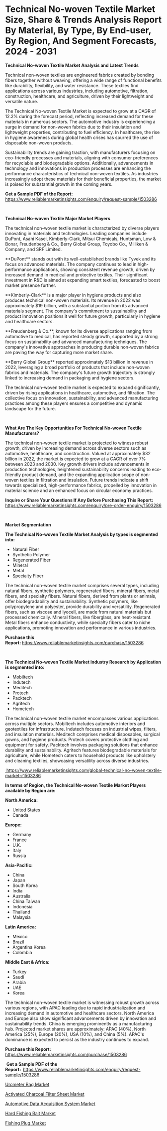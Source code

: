 <p><h1>Technical No-woven Textile Market Size, Share & Trends Analysis Report By Material, By Type, By End-user, By Region, And Segment Forecasts, 2024 - 2031</h1></p><p><strong>Technical No-woven Textile Market Analysis and Latest Trends</strong></p>
<p><p>Technical non-woven textiles are engineered fabrics created by bonding fibers together without weaving, offering a wide range of functional benefits like durability, flexibility, and water resistance. These textiles find applications across various industries, including automotive, filtration, construction, healthcare, and agriculture, driven by their lightweight and versatile nature.</p><p>The Technical No-woven Textile Market is expected to grow at a CAGR of 12.2% during the forecast period, reflecting increased demand for these materials in numerous sectors. The automotive industry is experiencing a surge in demand for non-woven fabrics due to their insulation and lightweight properties, contributing to fuel efficiency. In healthcare, the rise in hygiene awareness during global health crises has spurred the use of disposable non-woven products.</p><p>Sustainability trends are gaining traction, with manufacturers focusing on eco-friendly processes and materials, aligning with consumer preferences for recyclable and biodegradable options. Additionally, advancements in technology and innovations in production processes are enhancing the performance characteristics of technical non-woven textiles. As industries increasingly adopt these materials for their beneficial properties, the market is poised for substantial growth in the coming years.</p></p>
<p><strong>Get a Sample PDF of the Report:&nbsp;</strong> <a href="https://www.reliablemarketinsights.com/enquiry/request-sample/1503286?utm_campaign=2010&utm_medium=2&utm_source=Github&utm_content=ia&utm_term=27122024&utm_id=technical-no-woven-textile">https://www.reliablemarketinsights.com/enquiry/request-sample/1503286</a></p>
<p>&nbsp;</p>
<p><strong>Technical No-woven Textile Major Market Players</strong></p>
<p><p>The technical non-woven textile market is characterized by diverse players innovating in materials and technologies. Leading companies include DuPont, Asahi Kasei, Kimberly-Clark, Mitsui Chemicals, Huntsman, Low & Bonar, Freudenberg & Co., Berry Global Group, Toyobo Co., Milliken & Company, and SRF Limited.</p><p>**DuPont** stands out with its well-established brands like Tyvek and its focus on advanced materials. The company continues to lead in high-performance applications, showing consistent revenue growth, driven by increased demand in medical and protective textiles. Their significant investment in R&D is aimed at expanding smart textiles, forecasted to boost market presence further.</p><p>**Kimberly-Clark** is a major player in hygiene products and also produces technical non-woven materials. Its revenue in 2022 was approximately $19 billion, with a substantial portion from its advanced materials segment. The company's commitment to sustainability and product innovation positions it well for future growth, particularly in hygiene and healthcare sectors.</p><p>**Freudenberg & Co.**, known for its diverse applications ranging from automotive to medical, has reported steady growth, supported by a strong focus on sustainability and advanced manufacturing techniques. The company's innovative approaches in producing durable non-woven fabrics are paving the way for capturing more market share.</p><p>**Berry Global Group** reported approximately $13 billion in revenue in 2022, leveraging a broad portfolio of products that include non-woven fabrics and materials. The company's future growth trajectory is strongly linked to increasing demand in packaging and hygiene sectors.</p><p>The technical non-woven textile market is expected to expand significantly, driven by rising applications in healthcare, automotive, and filtration. The collective focus on innovation, sustainability, and advanced manufacturing practices among these players ensures a competitive and dynamic landscape for the future.</p></p>
<p>&nbsp;</p>
<p><strong>What Are The Key Opportunities For Technical No-woven Textile Manufacturers?</strong></p>
<p><p>The technical non-woven textile market is projected to witness robust growth, driven by increasing demand across diverse sectors such as automotive, healthcare, and construction. Valued at approximately $32 billion in 2022, the market is expected to grow at a CAGR of over 7% between 2023 and 2030. Key growth drivers include advancements in production technologies, heightened sustainability concerns leading to eco-friendly product demand, and the expanding application scope of non-woven textiles in filtration and insulation. Future trends indicate a shift towards specialized, high-performance fabrics, propelled by innovation in material science and an enhanced focus on circular economy practices.</p></p>
<p><strong>Inquire or Share Your Questions If Any Before Purchasing This Report:</strong> <a href="https://www.reliablemarketinsights.com/enquiry/pre-order-enquiry/1503286?utm_campaign=2010&utm_medium=2&utm_source=Github&utm_content=ia&utm_term=27122024&utm_id=technical-no-woven-textile">https://www.reliablemarketinsights.com/enquiry/pre-order-enquiry/1503286</a></p>
<p>&nbsp;</p>
<p><strong>Market Segmentation</strong></p>
<p><strong>The Technical No-woven Textile Market Analysis by types is segmented into:</strong></p>
<p><ul><li>Natural Fiber</li><li>Synthetic Polymer</li><li>Regenerated Fiber</li><li>Mineral</li><li>Metal</li><li>Specialty Fiber</li></ul></p>
<p><p>The technical non-woven textile market comprises several types, including natural fibers, synthetic polymers, regenerated fibers, mineral fibers, metal fibers, and specialty fibers. Natural fibers, derived from plants or animals, offer biodegradability and sustainability. Synthetic polymers, like polypropylene and polyester, provide durability and versatility. Regenerated fibers, such as viscose and lyocell, are made from natural materials but processed chemically. Mineral fibers, like fiberglass, are heat-resistant. Metal fibers enhance conductivity, while specialty fibers cater to niche applications, promoting innovation and performance in various industries.</p></p>
<p><strong>Purchase this Report:&nbsp;</strong><a href="https://www.reliablemarketinsights.com/purchase/1503286?utm_campaign=2010&utm_medium=2&utm_source=Github&utm_content=ia&utm_term=27122024&utm_id=technical-no-woven-textile">https://www.reliablemarketinsights.com/purchase/1503286</a></p>
<p>&nbsp;</p>
<p><strong>The Technical No-woven Textile Market Industry Research by Application is segmented into:</strong></p>
<p><ul><li>Mobiltech</li><li>Indutech</li><li>Meditech</li><li>Protech</li><li>Packtech</li><li>Agritech</li><li>Hometech</li></ul></p>
<p><p>The technical non-woven textile market encompasses various applications across multiple sectors. Mobiltech includes automotive interiors and geotextiles for infrastructure. Indutech focuses on industrial wipes, filters, and insulation materials. Meditech comprises medical disposables, surgical gowns, and hygiene products. Protech covers protective clothing and equipment for safety. Packtech involves packaging solutions that enhance durability and sustainability. Agritech features biodegradable materials for agriculture, while Hometech caters to household products like upholstery and cleaning textiles, showcasing versatility across diverse industries.</p></p>
<p><a href="https://www.reliablemarketinsights.com/global-technical-no-woven-textile-market-r1503286?utm_campaign=2010&utm_medium=2&utm_source=Github&utm_content=ia&utm_term=27122024&utm_id=technical-no-woven-textile">&nbsp;https://www.reliablemarketinsights.com/global-technical-no-woven-textile-market-r1503286</a></p>
<p><strong>In terms of Region, the Technical No-woven Textile Market Players available by Region are:</strong></p>
<p>
    <p> <strong> North America: </strong>
        <ul>
            <li>United States</li>
            <li>Canada</li>
        </ul>
        </p> 
    <p> <strong> Europe: </strong>
        <ul>
            <li>Germany</li>
            <li>France</li>
            <li>U.K.</li>
            <li>Italy</li>
            <li>Russia</li>
        </ul>
        </p> 
    <p> <strong> Asia-Pacific: </strong>
        <ul>
            <li>China</li>
            <li>Japan</li>
            <li>South Korea</li>
            <li>India</li>
            <li>Australia</li>
            <li>China Taiwan</li>
            <li>Indonesia</li>
            <li>Thailand</li>
            <li>Malaysia</li>
        </ul>
        </p> 
    <p> <strong> Latin America: </strong>
        <ul>
            <li>Mexico</li>
            <li>Brazil</li>
            <li>Argentina Korea</li>
            <li>Colombia</li>
        </ul>
        </p> 
    <p> <strong> Middle East & Africa: </strong>
        <ul>
            <li>Turkey</li>
            <li>Saudi</li>
            <li>Arabia</li>
            <li>UAE</li>
            <li>Korea</li>
        </ul>
    </p>
    </p>
<p><p>The technical non-woven textile market is witnessing robust growth across various regions, with APAC leading due to rapid industrialization and increasing demand in automotive and healthcare sectors. North America and Europe also show significant advancements driven by innovation and sustainability trends. China is emerging prominently as a manufacturing hub. Projected market shares are approximately: APAC (40%), North America (25%), Europe (20%), USA (10%), and China (5%). APAC's dominance is expected to persist as the industry continues to expand.</p></p>
<p><strong>Purchase this Report: </strong><a href="https://www.reliablemarketinsights.com/purchase/1503286?utm_campaign=2010&utm_medium=2&utm_source=Github&utm_content=ia&utm_term=27122024&utm_id=technical-no-woven-textile">https://www.reliablemarketinsights.com/purchase/1503286</a></p>
<p>&nbsp;<strong>Get a Sample PDF of the Report:&nbsp;&nbsp;</strong><a href="https://www.reliablemarketinsights.com/enquiry/request-sample/1503286?utm_campaign=2010&utm_medium=2&utm_source=Github&utm_content=ia&utm_term=27122024&utm_id=technical-no-woven-textile">https://www.reliablemarketinsights.com/enquiry/request-sample/1503286</a></p>
<p><strong></strong></p>
<p><p><a href="https://www.linkedin.com/pulse/urometer-bag-market-research-report-in-depth-analysis-current-2lgbc?utm_campaign=2010&utm_medium=2&utm_source=Github&utm_content=ia&utm_term=27122024&utm_id=technical-no-woven-textile">Urometer Bag Market</a></p><p><a href="https://www.linkedin.com/pulse/a-mkt-nova-vc8zf?utm_campaign=2010&utm_medium=2&utm_source=Github&utm_content=ia&utm_term=27122024&utm_id=technical-no-woven-textile">Activated Charcoal Filter Sheet Market</a></p><p><a href="https://www.linkedin.com/pulse/a-mkt-nova-vc8zf?utm_campaign=2010&utm_medium=2&utm_source=Github&utm_content=ia&utm_term=27122024&utm_id=technical-no-woven-textile">Automotive Data Acquisition System Market</a></p><p><a href="https://www.linkedin.com/pulse/navigating-hard-fishing-bait-market-growth-44-cagr-key-ssl7e?utm_campaign=2010&utm_medium=2&utm_source=Github&utm_content=ia&utm_term=27122024&utm_id=technical-no-woven-textile">Hard Fishing Bait Market</a></p><p><a href="https://www.linkedin.com/pulse/rev-athenaur-okk4f?utm_campaign=2010&utm_medium=2&utm_source=Github&utm_content=ia&utm_term=27122024&utm_id=technical-no-woven-textile">Fishing Plug Market</a></p></p>